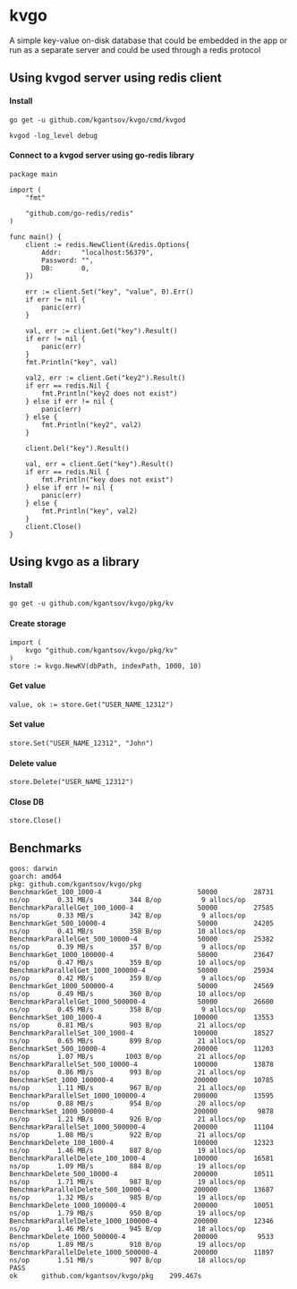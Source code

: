 # kvgo
A simple key-value on-disk database that could be embedded in the app or run as a separate server and could be used through a redis protocol


## Using kvgod server using redis client

#### Install

    go get -u github.com/kgantsov/kvgo/cmd/kvgod

    kvgod -log_level debug

#### Connect to a kvgod server using go-redis library

    package main

    import (
        "fmt"

        "github.com/go-redis/redis"
    )

    func main() {
        client := redis.NewClient(&redis.Options{
            Addr:     "localhost:56379",
            Password: "",
            DB:       0,
        })

        err := client.Set("key", "value", 0).Err()
        if err != nil {
            panic(err)
        }

        val, err := client.Get("key").Result()
        if err != nil {
            panic(err)
        }
        fmt.Println("key", val)

        val2, err := client.Get("key2").Result()
        if err == redis.Nil {
            fmt.Println("key2 does not exist")
        } else if err != nil {
            panic(err)
        } else {
            fmt.Println("key2", val2)
        }

        client.Del("key").Result()

        val, err = client.Get("key").Result()
        if err == redis.Nil {
            fmt.Println("key does not exist")
        } else if err != nil {
            panic(err)
        } else {
            fmt.Println("key", val2)
        }
        client.Close()
    }

## Using kvgo as a library

#### Install

    go get -u github.com/kgantsov/kvgo/pkg/kv

#### Create storage

    import (
        kvgo "github.com/kgantsov/kvgo/pkg/kv"
    )
    store := kvgo.NewKV(dbPath, indexPath, 1000, 10)


#### Get value

    value, ok := store.Get("USER_NAME_12312")


#### Set value

    store.Set("USER_NAME_12312", "John")


#### Delete value

    store.Delete("USER_NAME_12312")

#### Close DB

    store.Close()



## Benchmarks

    goos: darwin
    goarch: amd64
    pkg: github.com/kgantsov/kvgo/pkg
    BenchmarkGet_100_1000-4                 	   50000	     28731 ns/op	   0.31 MB/s	     344 B/op	       9 allocs/op
    BenchmarkParallelGet_100_1000-4         	   50000	     27585 ns/op	   0.33 MB/s	     342 B/op	       9 allocs/op
    BenchmarkGet_500_10000-4                	   50000	     24205 ns/op	   0.41 MB/s	     358 B/op	      10 allocs/op
    BenchmarkParallelGet_500_10000-4        	   50000	     25382 ns/op	   0.39 MB/s	     357 B/op	       9 allocs/op
    BenchmarkGet_1000_100000-4              	   50000	     23647 ns/op	   0.47 MB/s	     359 B/op	      10 allocs/op
    BenchmarkParallelGet_1000_100000-4      	   50000	     25934 ns/op	   0.42 MB/s	     359 B/op	       9 allocs/op
    BenchmarkGet_1000_500000-4              	   50000	     24569 ns/op	   0.49 MB/s	     360 B/op	      10 allocs/op
    BenchmarkParallelGet_1000_500000-4      	   50000	     26600 ns/op	   0.45 MB/s	     358 B/op	       9 allocs/op
    BenchmarkSet_100_1000-4                 	  100000	     13553 ns/op	   0.81 MB/s	     903 B/op	      21 allocs/op
    BenchmarkParallelSet_100_1000-4         	  100000	     18527 ns/op	   0.65 MB/s	     899 B/op	      21 allocs/op
    BenchmarkSet_500_10000-4                	  200000	     11203 ns/op	   1.07 MB/s	    1003 B/op	      21 allocs/op
    BenchmarkParallelSet_500_10000-4        	  100000	     13878 ns/op	   0.86 MB/s	     993 B/op	      21 allocs/op
    BenchmarkSet_1000_100000-4              	  200000	     10785 ns/op	   1.11 MB/s	     967 B/op	      21 allocs/op
    BenchmarkParallelSet_1000_100000-4      	  200000	     13595 ns/op	   0.88 MB/s	     954 B/op	      20 allocs/op
    BenchmarkSet_1000_500000-4              	  200000	      9878 ns/op	   1.21 MB/s	     926 B/op	      21 allocs/op
    BenchmarkParallelSet_1000_500000-4      	  200000	     11104 ns/op	   1.08 MB/s	     922 B/op	      21 allocs/op
    BenchmarkDelete_100_1000-4              	  100000	     12323 ns/op	   1.46 MB/s	     887 B/op	      19 allocs/op
    BenchmarkParallelDelete_100_1000-4      	  100000	     16581 ns/op	   1.09 MB/s	     884 B/op	      19 allocs/op
    BenchmarkDelete_500_10000-4             	  200000	     10511 ns/op	   1.71 MB/s	     987 B/op	      19 allocs/op
    BenchmarkParallelDelete_500_10000-4     	  200000	     13687 ns/op	   1.32 MB/s	     985 B/op	      19 allocs/op
    BenchmarkDelete_1000_100000-4           	  200000	     10051 ns/op	   1.79 MB/s	     950 B/op	      19 allocs/op
    BenchmarkParallelDelete_1000_100000-4   	  200000	     12346 ns/op	   1.46 MB/s	     945 B/op	      18 allocs/op
    BenchmarkDelete_1000_500000-4           	  200000	      9533 ns/op	   1.89 MB/s	     910 B/op	      19 allocs/op
    BenchmarkParallelDelete_1000_500000-4   	  200000	     11897 ns/op	   1.51 MB/s	     907 B/op	      18 allocs/op
    PASS
    ok  	github.com/kgantsov/kvgo/pkg	299.467s
